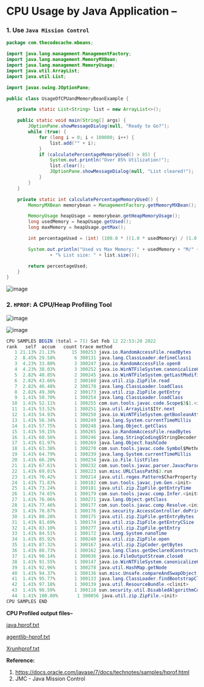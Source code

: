 # CPU Usage by Java Application – 

### 1. Use `Java Mission Control`
```java
package com.thecodecache.mbeans;

import java.lang.management.ManagementFactory;
import java.lang.management.MemoryMXBean;
import java.lang.management.MemoryUsage;
import java.util.ArrayList;
import java.util.List;

import javax.swing.JOptionPane;

public class UsageOfCPUandMemoryBeanExample {

	private static List<String> list = new ArrayList<>();

	public static void main(String[] args) {
		JOptionPane.showMessageDialog(null, "Ready to Go?");
		while (true) {
			for (long i = 0; i < 100000; i++) {
				list.add("" + i);
			}
			if (calculatePercentageMemoryUsed() > 85) {
				System.out.println("Over 85% Utilization!");
				list.clear();
				JOptionPane.showMessageDialog(null, "List cleared!");
			}
		}
	}

	private static int calculatePercentageMemoryUsed() {
		MemoryMXBean memorybean = ManagementFactory.getMemoryMXBean();

		MemoryUsage heapUsage = memorybean.getHeapMemoryUsage();
		long usedMemory = heapUsage.getUsed();
		long maxMemory = heapUsage.getMax();

		int percentageUsed = (int) (100.0 * ((1.0 * usedMemory) / (1.0 * maxMemory)));

		System.out.println("Used vs Max Memory: " + usedMemory + "M/" + maxMemory + "M , " + percentageUsed
				+ "% List size: " + list.size());

		return percentageUsed;
	}
}
```

![image](https://user-images.githubusercontent.com/26399543/153720527-d16d9425-70cd-4aa1-b945-fb967109147b.png)  

### 2. `HPROF`: A CPU/Heap Profiling Tool 

![image](https://user-images.githubusercontent.com/26399543/153721226-bdef3c54-2ebb-4727-ac62-1dffd9ce4335.png)  



![image](https://user-images.githubusercontent.com/26399543/153721418-b5321d83-5a20-40c2-9c30-3dd3f18a1924.png)  

```java
CPU SAMPLES BEGIN (total = 71) Sat Feb 12 22:53:20 2022
rank   self  accum   count trace method
   1 21.13% 21.13%      15 300253 java.io.RandomAccessFile.readBytes
   2  8.45% 29.58%       6 300131 java.lang.ClassLoader.defineClass1
   3  4.23% 33.80%       3 300247 java.io.RandomAccessFile.open0
   4  4.23% 38.03%       3 300252 java.io.WinNTFileSystem.canonicalize0
   5  2.82% 40.85%       2 300245 java.io.WinNTFileSystem.getLastModifiedTime
   6  2.82% 43.66%       2 300168 java.util.zip.ZipFile.read
   7  2.82% 46.48%       2 300178 java.lang.ClassLoader.loadClass
   8  2.82% 49.30%       2 300173 java.util.zip.ZipFile.getEntry
   9  1.41% 50.70%       1 300254 java.lang.ClassLoader.loadClass
  10  1.41% 52.11%       1 300255 com.sun.tools.javac.code.Scope$3$1.<init>
  11  1.41% 53.52%       1 300251 java.util.ArrayList$Itr.next
  12  1.41% 54.93%       1 300250 java.io.WinNTFileSystem.getBooleanAttributes
  13  1.41% 56.34%       1 300249 java.lang.System.currentTimeMillis
  14  1.41% 57.75%       1 300248 java.lang.Object.getClass
  15  1.41% 59.15%       1 300265 java.io.RandomAccessFile.readBytes
  16  1.41% 60.56%       1 300246 java.lang.StringCoding$StringDecoder.decode
  17  1.41% 61.97%       1 300269 java.lang.Object.hashCode
  18  1.41% 63.38%       1 300270 com.sun.tools.javac.code.Symbol$MethodSymbol.implementation
  19  1.41% 64.79%       1 300239 java.lang.System.currentTimeMillis
  20  1.41% 66.20%       1 300234 java.io.File.listFiles
  21  1.41% 67.61%       1 300232 com.sun.tools.javac.parser.JavacParser.newEndPosTable
  22  1.41% 69.01%       1 300223 sun.misc.URLClassPath$3.run
  23  1.41% 70.42%       1 300214 java.util.regex.Pattern$CharProperty.complement
  24  1.41% 71.83%       1 300182 com.sun.tools.javac.jvm.Gen.<init>
  25  1.41% 73.24%       1 300181 java.util.zip.ZipFile.getEntryTime
  26  1.41% 74.65%       1 300179 com.sun.tools.javac.comp.Infer.<init>
  27  1.41% 76.06%       1 300271 java.lang.Object.getClass
  28  1.41% 77.46%       1 300177 com.sun.tools.javac.comp.Resolve.<init>
  29  1.41% 78.87%       1 300176 java.security.AccessController.doPrivileged
  30  1.41% 80.28%       1 300175 java.util.zip.ZipFile.getEntryBytes
  31  1.41% 81.69%       1 300174 java.util.zip.ZipFile.getEntryCSize
  32  1.41% 83.10%       1 300277 java.util.zip.ZipFile.getEntry
  33  1.41% 84.51%       1 300172 java.lang.System.nanoTime
  34  1.41% 85.92%       1 300240 java.util.zip.ZipFile.open
  35  1.41% 87.32%       1 300167 java.util.zip.ZipCoder.getBytes
  36  1.41% 88.73%       1 300162 java.lang.Class.getDeclaredConstructors0
  37  1.41% 90.14%       1 300036 java.io.FileOutputStream.close0
  38  1.41% 91.55%       1 300147 java.io.WinNTFileSystem.canonicalize0
  39  1.41% 92.96%       1 300278 java.util.HashMap.getNode
  40  1.41% 94.37%       1 300136 sun.misc.Unsafe.compareAndSwapObject
  41  1.41% 95.77%       1 300133 java.lang.ClassLoader.findBootstrapClass
  42  1.41% 97.18%       1 300139 java.util.ResourceBundle.<clinit>
  43  1.41% 98.59%       1 300118 sun.security.util.DisabledAlgorithmConstraints$KeySizeConstraint.<init>
  44  1.41% 100.00%       1 300056 java.util.zip.ZipFile.<init>
CPU SAMPLES END
```

**CPU Profiled output files–**  

[java.hprof.txt](https://github.com/TheCodeCache/Java/files/8054160/java.hprof.txt)  

[agentlib-hprof.txt](https://github.com/TheCodeCache/Java/files/8054159/agentlib-hprof.txt)  

[Xrunhprof.txt](https://github.com/TheCodeCache/Java/files/8054161/Xrunhprof.txt)  


**Reference:**  
1. https://docs.oracle.com/javase/7/docs/technotes/samples/hprof.html
2. JMC - Java Mission Control

